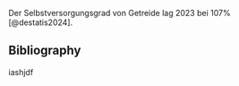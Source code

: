Der Selbstversorgungsgrad von Getreide lag 2023 bei 107% [@destatis2024].

## Bibliography

iashjdf
